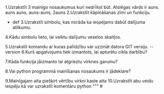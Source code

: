 1.Uzrakstīt 3 mainīgo nosaukumus kuri nedrīkst būt. Atslēgas vārds ir auns. 
auns auns, auns-auns, 2auns
2.Uzrakstīt kāpināšanas zīmi un funkciju. 
* def
3.Uzrakstīt simbolu, kas norāda ka iespējams dabūt dalījuma atlikumu. 

4.Kādu simbolu lieto, lai veiktu dalījumu veselos skaitļos.

5.Uzrakstīt komandu ar kuras palīdzību var uzzināt datora GIT versiju.
--version
6.Kurš apgalvojums tiek izmantots, lai apturētu cikla darbību?

7.Kāda funkcija jāizmanto lai atgrieztu virknes garumu?

8.Vai python programmā mainīšanas nosaukums ir jādeklare?

9.Mainīgajam aita piešķirt vērtību virkni kaste
aita
10.Uzrakstīt abu veidu iespēju kā var uzrakstīt komentāru python
""" #
